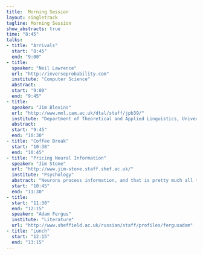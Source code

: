 ```yaml
---
title:  Morning Session
layout: singletrack
tagline: Morning Session
show_abstracts: true
time: "8:45"
talks:
- title: "Arrivals"
  start: "8:45"
  end: "9:00"
- title:
  speaker: "Neil Lawrence"
  url: "http://inverseprobability.com"
  institute: "Computer Science"
  abstract: 
  start: "9:00"
  end: "9:45"
- title:
  speaker: "Jim Blevins"
  url: "http://www.mml.cam.ac.uk/dtal/staff/jpb39/"
  institute: "Department of Theoretical and Applied Linguistics, University of Cambridge"
  abstract: 
  start: "9:45"
  end: "10:30"
- title: "Coffee Break"
  start: "10:30"
  end: "10:45"
- title: "Pricing Neural Information"
  speaker: "Jim Stone"
  url: "http://www.jim-stone.staff.shef.ac.uk/"
  institute: "Psychology"
  abstract: "Neurons process information, and that is pretty much all that they do. When a visual neuron sends information to the brain, that information reduces the brain's uncertainty. Thus, in the context of Shannon's theory of information (1948), entropy (uncertainty) and information are two sides of the same coin. But neurons are expensive; in children, the brain soaks up half of the total energy budget. Accordingly, the efficient coding hypothesis (Barlow, 1961) proposes that, when neurons recode the visual data from the eye into a series of digital neuronal spikes, each spike carries as much information as possible for each Joule of energy expended. In this talk, I will describe how the steep rise in the price that neurons pay for information is due to a fundamental limit set by Shannon's noisy channel coding theorem, and how this may account for key properties of neural information processing."
  start: "10:45"
  end: "11:30"
- title:
  start: "11:30"
  end: "12:15"
  speaker: "Adam Fergus"
  institute: "Literature"
  url: "http://www.sheffield.ac.uk/russian/staff/profiles/fergusadam"
- title: "Lunch"
  start: "12:15"
  end: "13:15"
---
```



